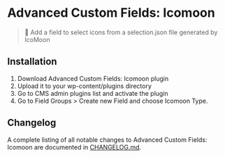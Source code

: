 # Advanced Custom Fields: Icomoon

> 🔩 Add a field to select icons from a selection.json file generated by IcoMoon

## Installation

1. Download Advanced Custom Fields: Icomoon plugin
2. Upload it to your wp-content/plugins directory
3. Go to CMS admin plugins list and activate the plugin
4. Go to Field Groups > Create new Field and choose Icomoon Type.

## Changelog

A complete listing of all notable changes to Advanced Custom Fields: Icomoon are documented
in [CHANGELOG.md](https://github.com/viivue/acf-icomoon/blob/master/CHANGELOG.md).